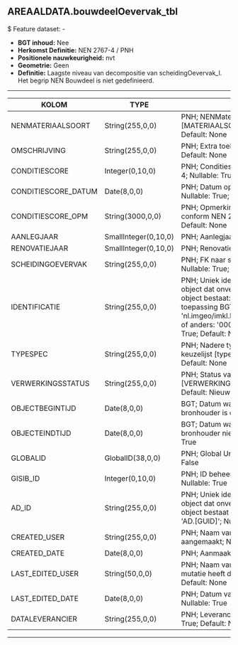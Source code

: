 ﻿## AREAALDATA.bouwdeelOevervak_tbl

$ Feature dataset: -

* __BGT inhoud:__ Nee
* __Herkomst Definitie:__ NEN 2767-4 / PNH
* __Positionele nauwkeurigheid:__ nvt
* __Geometrie:__ Geen
* __Definitie:__ Laagste niveau van decompositie van scheidingOevervak_l. Het begrip NEN Bouwdeel is niet gedefinieerd.


***

|KOLOM                               |TYPE                    |DEFINITIE|
|------                              |----                    |-----    |
|NENMATERIAALSOORT                   |String(255,0,0)         |PNH; NENMateriaalsoort; keuzelijst [MATERIAALSOORT]; Nullable: True; Default: None|
|OMSCHRIJVING                        |String(255,0,0)         |PNH; Extra toelichting; Nullable: True; Default: None|
|CONDITIESCORE                       |Integer(0,10,0)         |PNH; Conditiescore conform NEN 2767-4; Nullable: True; Default: None|
|CONDITIESCORE_DATUM                 |Date(8,0,0)             |PNH; Datum opname Conditiescore; Nullable: True; Default: None|
|CONDITIESCORE_OPM                   |String(3000,0,0)        |PNH; Opmerking bij conditiescore conform NEN 2767-4; Nullable: True; Default: None|
|AANLEGJAAR                          |SmallInteger(0,10,0)    |PNH; Aanlegjaar; Nullable: True|
|RENOVATIEJAAR                       |SmallInteger(0,10,0)    |PNH; Renovatiejaar; Nullable: True|
|SCHEIDINGOEVERVAK                   |String(255,0,0)         |PNH; FK naar scheidingOevervak_l; Nullable: True; Default: None|
|IDENTIFICATIE                       |String(255,0,0)         |PNH; Uniek identificatienummer voor het object dat onveranderlijk is zolang het object bestaat: bevat indien van toepassing BGT/IMKL ID in format 'nl.imgeo/imkl.bronhouderscode.LokaalID' of anders: '00000'.LokaalID; Nullable: True; Default: None|
|TYPESPEC                            |String(255,0,0)         |PNH; Nadere typering van het object; keuzelijst [typeSpecBWD]; Nullable: True; Default: None|
|VERWERKINGSSTATUS                   |String(255,0,0)         |PNH; Status van de gegevens; keuzelijst [VERWERKINGSSTATUS]; Nullable: False; Default: Nieuw|
|OBJECTBEGINTIJD                     |Date(8,0,0)             |BGT; Datum waarop het object bij de bronhouder is ontstaan; Nullable: True|
|OBJECTEINDTIJD                      |Date(8,0,0)             |BGT; Datum waarop het object bij de bronhouder niet meer geldig is; Nullable: True|
|GLOBALID                            |GlobalID(38,0,0)        |PNH; Global Unique Identifier; Nullable: False|
|GISIB_ID                            |Integer(0,10,0)         |PNH; ID beheer openbare ruimte (GISIB); Nullable: True|
|AD_ID                               |String(255,0,0)         |PNH; Uniek identificatienummer voor het object dat onveranderlijk is zolang het object bestaat in Areaaldata: in format 'AD.[GUID]'; Nullable: False; Default: None|
|CREATED_USER                        |String(255,0,0)         |PNH; Naam van gebruiker die de rij heeft aangemaakt; Nullable: True; Default: None|
|CREATED_DATE                        |Date(8,0,0)             |PNH; Aanmaakdatum; Nullable: True|
|LAST_EDITED_USER                    |String(50,0,0)          |PNH; Naam van gebruiker die de laatste mutatie heeft doorgevoerd; Nullable: True; Default: None|
|LAST_EDITED_DATE                    |Date(8,0,0)             |PNH; Datum van de laatste mutatie; Nullable: True|
|DATALEVERANCIER                     |String(255,0,0)         |PNH; Leverancier van de data; Nullable: True; Default: None|


***

